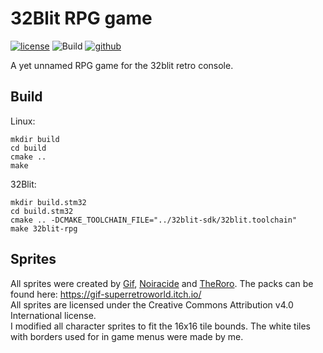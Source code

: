# 32Blit RPG game

[![license](http://img.shields.io/badge/license-MIT-blue.svg)](https://github.com/Blackhawk-TA/32blit-rpg/blob/master/LICENSE.md)
![Build](https://github.com/Blackhawk-TA/32blit-rpg/workflows/Build/badge.svg)
[![github](https://img.shields.io/github/release/Blackhawk-TA/32blit-rpg.svg?color=brightgreen)](https://github.com/Blackhawk-TA/TowerDefense/releases)

A yet unnamed RPG game for the 32blit retro console.

## Build
Linux:
```
mkdir build
cd build
cmake ..
make
```

32Blit:
```
mkdir build.stm32
cd build.stm32
cmake .. -DCMAKE_TOOLCHAIN_FILE="../32blit-sdk/32blit.toolchain"
make 32blit-rpg
```

## Sprites
All sprites were created by [Gif](https://gif-superretroworld.itch.io/), [Noiracide](https://noiracide.itch.io/) and [TheRoro](https://drpixelo.itch.io/).
The packs can be found here: https://gif-superretroworld.itch.io/ \
All sprites are licensed under the Creative Commons Attribution v4.0 International license. \
I modified all character sprites to fit the 16x16 tile bounds.
The white tiles with borders used for in game menus were made by me.
